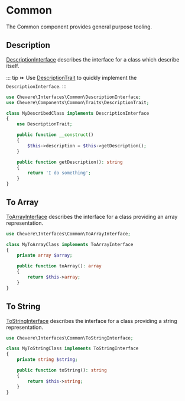 # Common

The Common component provides general purpose tooling.

## Description

[DescriptionInterface](../reference/Chevere/Interfaces/Common/DescriptionInterface.md) describes the interface for a class which describe itself.

::: tip
⏩ Use [DescriptionTrait](https://github.com/Chevereto/chevere/blob/main/src/Chevere/Components/Common/Traits/DescriptionTrait.php) to quickly implement the `DescriptionInterface`.
:::

```php
use Chevere\Interfaces\Common\DescriptionInterface;
use Chevere\Components\Common\Traits\DescriptionTrait;

class MyDescribedClass implements DescriptionInterface
{
    use DescriptionTrait;

    public function __construct()
    {
        $this->description = $this->getDescription();
    }

    public function getDescription(): string
    {
        return 'I do something';
    }
}
```

## To Array

[ToArrayInterface](../reference/Chevere/Interfaces/Common/ToArrayInterface.md) describes the interface for a class providing an array representation.

```php
use Chevere\Interfaces\Common\ToArrayInterface;

class MyToArrayClass implements ToArrayInterface
{
    private array $array;

    public function toArray(): array
    {
        return $this->array;
    }
}
```

## To String

[ToStringInterface](../reference/Chevere/Interfaces/Common/ToStringInterface.md) describes the interface for a class providing a string representation.

```php
use Chevere\Interfaces\Common\ToStringInterface;

class MyToStringClass implements ToStringInterface
{
    private string $string;

    public function toString(): string
    {
        return $this->string;
    }
}
```
